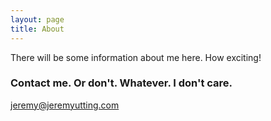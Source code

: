 ```yaml
---
layout: page
title: About
---
```


There will be some information about me here. How exciting!


### Contact me. Or don't. Whatever. I don't care.

[jeremy@jeremyutting.com](mailto:jeremy@jeremyutting.com)
